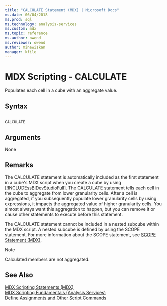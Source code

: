 ```yaml
---
title: "CALCULATE Statement (MDX) | Microsoft Docs"
ms.date: 06/04/2018
ms.prod: sql
ms.technology: analysis-services
ms.custom: mdx
ms.topic: reference
ms.author: owend
ms.reviewer: owend
author: minewiskan
manager: kfile
---
```

# MDX Scripting - CALCULATE


  Populates each cell in a cube with an aggregate value.  
  
## Syntax  
  
```  
  
CALCULATE  
```  
  
## Arguments  
 None  
  
## Remarks  
 The CALCULATE statement is automatically included as the first statement in a cube's MDX script when you create a cube by using [!INCLUDE[ssBIDevStudioFull](../includes/ssbidevstudiofull-md.md)]. The CALCULATE statement tells each cell in the cube to aggregate from lower granularity cells. After a cell is aggregated, if you subsequently populate lower granularity cells by using expressions, it impacts the aggregated value of higher granularity cells. You almost always want this aggregation to happen, but you can remove it or cause other statements to execute before this statement.  
  
 The CALCULATE statement cannot be included in a nested subcube within the MDX script. A nested subcube is defined by using the SCOPE statement. For more information about the SCOPE statement, see [SCOPE Statement &#40;MDX&#41;](../mdx/mdx-scripting-scope.md).  
  
> [!NOTE]  
>  Calculated members are not aggregated.  
  
## See Also  
 [MDX Scripting Statements &#40;MDX&#41;](../mdx/mdx-scripting-statements-mdx.md)   
 [MDX Scripting Fundamentals &#40;Analysis Services&#41;](../analysis-services/multidimensional-models/mdx/mdx-scripting-fundamentals-analysis-services.md)   
 [Define Assignments and Other Script Commands](../analysis-services/multidimensional-models/define-assignments-and-other-script-commands.md)  
  
  
